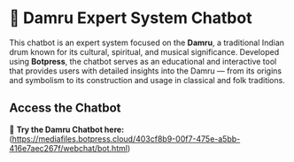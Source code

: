 # 🥁 Damru Expert System Chatbot

This chatbot is an expert system focused on the **Damru**, a traditional Indian drum known for its cultural, spiritual, and musical significance. Developed using **Botpress**, the chatbot serves as an educational and interactive tool that provides users with detailed insights into the Damru — from its origins and symbolism to its construction and usage in classical and folk traditions.

## Access the Chatbot

🔗 **Try the Damru Chatbot here:** (https://mediafiles.botpress.cloud/403cf8b9-00f7-475e-a5bb-416e7aec267f/webchat/bot.html)
